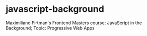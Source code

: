 # javascript-background
Maximiliano Firtman's Frontend Masters course; JavaScript in the Background; Topic: Progressive Web Apps
